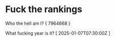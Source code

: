 # Fuck the rankings

Who the hell am I?
{ 7964668 }

What fucking year is it?
[ 2025-01-07T07:30:00Z ]
